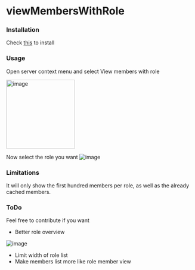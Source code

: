 # viewMembersWithRole

### Installation
Check [this](https://docs.vencord.dev/installing/custom-plugins/) to install 

### Usage
Open server context menu and select View members with role

<img width="184" alt="image" src="https://github.com/user-attachments/assets/eefb2044-4f67-4acc-ab33-21fd07ed9a27" />

Now select the role you want
![image](https://github.com/user-attachments/assets/4e800bb3-ab6c-4c5d-9017-e75824a9073b)

### Limitations
It will only show the first hundred members per role, as well as the already cached members.

### ToDo
Feel free to contribute if you want
 - Better role overview
   
![image](https://github.com/user-attachments/assets/bb647233-2829-47d4-8589-38cb381bbcfb)
- Limit width of role list
- Make members list more like role member view

